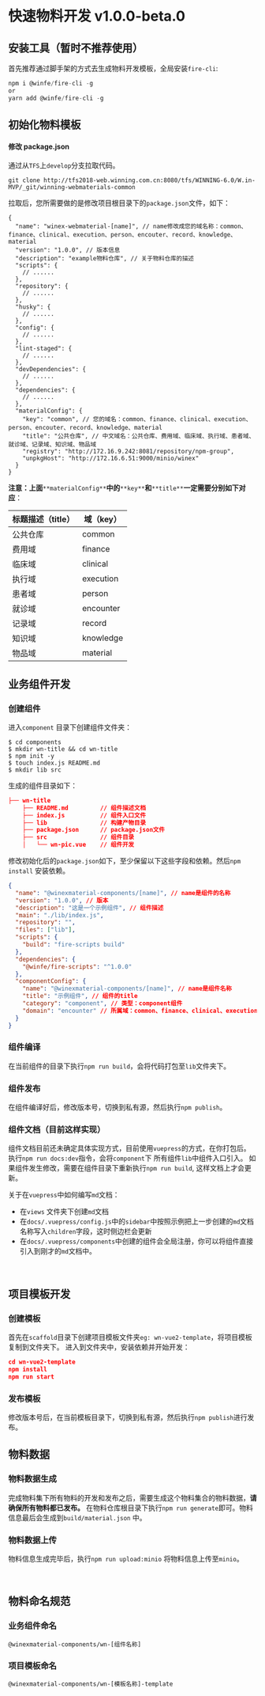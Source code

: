 # 快速物料开发 v1.0.0-beta.0

## 安装工具（暂时不推荐使用）

首先推荐通过脚手架的方式去生成物料开发模板，全局安装`fire-cli`:

```javascript
npm i @winfe/fire-cli -g
or
yarn add @winfe/fire-cli -g
```

## 初始化物料模板

#### 修改 package.json

通过从`TFS`上`develop`分支拉取代码。

```git
git clone http://tfs2018-web.winning.com.cn:8080/tfs/WINNING-6.0/W.in-MVP/_git/winning-webmaterials-common
```

拉取后，您所需要做的是修改项目根目录下的`package.json`文件，如下：

```git
{
  "name": "winex-webmaterial-[name]", // name修改成您的域名称：common、finance、clinical、execution、person、encouter、record、knowledge、material
  "version": "1.0.0", // 版本信息
  "description": "example物料仓库", // 关于物料仓库的描述
  "scripts": {
    // ......
  },
  "repository": {
    // ......
  },
  "husky": {
    // ......
  },
  "config": {
    // ......
  },
  "lint-staged": {
    // ......
  },
  "devDependencies": {
    // ......
  },
  "dependencies": {
    // ......
  },
  "materialConfig": {
    "key": "common", // 您的域名：common、finance、clinical、execution、person、encouter、record、knowledge、material
    "title": "公共仓库", // 中文域名：公共仓库、费用域、临床域、执行域、患者域、就诊域、记录域、知识域、物品域
    "registry": "http://172.16.9.242:8081/repository/npm-group",
    "unpkgHost": "http://172.16.6.51:9000/minio/winex"
  }
}

```

**注意：上面**`**materialConfig**`**中的**`**key**`**和**`**title**`**一定需要分别如下对应**：

| 标题描述（title） | 域（key） |
| ----------------- | --------- |
| 公共仓库          | common    |
| 费用域            | finance   |
| 临床域            | clinical  |
| 执行域            | execution |
| 患者域            | person    |
| 就诊域            | encounter |
| 记录域            | record    |
| 知识域            | knowledge |
| 物品域            | material  |

## 业务组件开发

### 创建组件

进入`component` 目录下创建组件文件夹：

```basic
$ cd components
$ mkdir wn-title && cd wn-title
$ npm init -y
$ touch index.js README.md
$ mkdir lib src
```

生成的组件目录如下：

```json
├── wn-title
    ├── README.md         // 组件描述文档
    ├── index.js          // 组件入口文件
    ├── lib               // 构建产物目录
    ├── package.json      // package.json文件
    ├── src               // 组件目录
    │   └── wn-pic.vue    // 组件开发
```

修改初始化后的`package.json`如下，至少保留以下这些字段和依赖。然后`npm install` 安装依赖。

```json
{
  "name": "@winexmaterial-components/[name]", // name是组件的名称
  "version": "1.0.0", // 版本
  "description": "这是一个示例组件", // 组件描述
  "main": "./lib/index.js",
  "repository": "",
  "files": ["lib"],
  "scripts": {
    "build": "fire-scripts build"
  },
  "dependencies": {
    "@winfe/fire-scripts": "^1.0.0"
  },
  "componentConfig": {
    "name": "@winexmaterial-components/[name]", // name是组件名称
    "title": "示例组件", // 组件的title
    "category": "component", // 类型：component组件
    "domain": "encounter" // 所属域：common、finance、clinical、execution、person、encouter、record、knowledge、material
  }
}
```

### 组件编译

在当前组件的目录下执行`npm run build`，会将代码打包至`lib`文件夹下。
​

### 组件发布

在组件编译好后，修改版本号，切换到私有源，然后执行`npm publish`。
​

### 组件文档（目前这样实现）

组件文档目前还未确定具体实现方式，目前使用`vuepress`的方式，在你打包后。执行`npm run docs:dev`指令，会将`component`下 所有组件`lib`中组件入口引入。
如果组件发生修改，需要在组件目录下重新执行`npm run build`, 这样文档上才会更新。
​

关于在`vuepress`中如何编写`md`文档：

- 在`views` 文件夹下创建`md`文档
- 在`docs/.vuepress/config.js`中的`sidebar`中按照示例把上一步创建的`md`文档名称写入`children`字段，这时侧边栏会更新
- 在`docs/.vuepress/components`中创建的组件会全局注册，你可以将组件直接引入到刚才的`md`文档中。

​

## 项目模板开发

### 创建模板

首先在`scaffold`目录下创建项目模板文件夹`eg: wn-vue2-template`，将项目模板复制到文件夹下。
进入到文件夹中，安装依赖并开始开发：

```json
cd wn-vue2-template
npm install
npm run start
```

### 发布模板

修改版本号后，在当前模板目录下，切换到私有源，然后执行`npm publish`进行发布。
​

## 物料数据

### 物料数据生成

完成物料集下所有物料的开发和发布之后，需要生成这个物料集合的物料数据，**请确保所有物料都已发布。**
在物料仓库根目录下执行`npm run generate`即可。物料信息最后会生成到`build/material.json` 中。
​

### 物料数据上传

物料信息生成完毕后，执行`npm run upload:minio` 将物料信息上传至`minio`。
​

​

## 物料命名规范

### 业务组件命名 ​

`@winexmaterial-components/wn-[组件名称]`
​

### 项目模板命名

`@winexmaterial-components/wn-[模板名称]-template`
